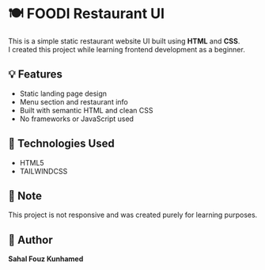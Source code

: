 # 🍽️ FOODI Restaurant UI

This is a simple static restaurant website UI built using **HTML** and **CSS**.  
I created this project while learning frontend development as a beginner.

## 💡 Features
- Static landing page design
- Menu section and restaurant info
- Built with semantic HTML and clean CSS
- No frameworks or JavaScript used

## 📁 Technologies Used
- HTML5
- TAILWINDCSS

## 📌 Note
This project is not responsive and was created purely for learning purposes.

## 🚀 Author
**Sahal Fouz Kunhamed**
